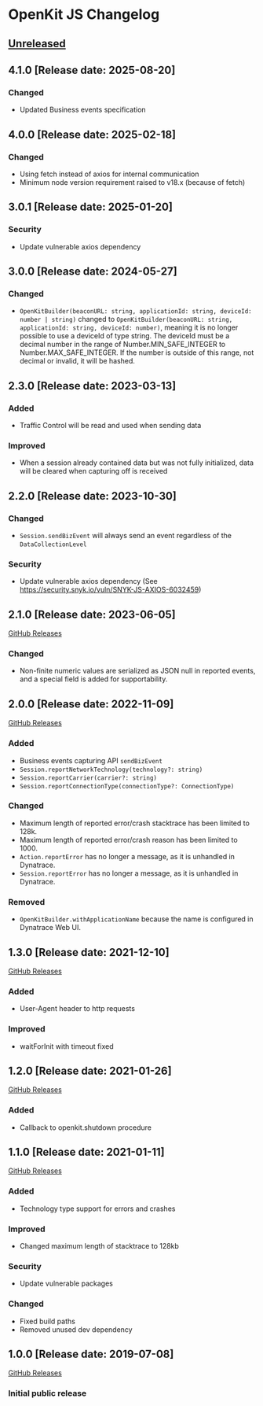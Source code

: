 # OpenKit JS Changelog

## [Unreleased](https://github.com/Dynatrace/openkit-js/compare/v4.1.0...HEAD)

## 4.1.0 [Release date: 2025-08-20]

### Changed

-   Updated Business events specification

## 4.0.0 [Release date: 2025-02-18]

### Changed

-   Using fetch instead of axios for internal communication
-   Minimum node version requirement raised to v18.x (because of fetch)

## 3.0.1 [Release date: 2025-01-20]

### Security

-   Update vulnerable axios dependency

## 3.0.0 [Release date: 2024-05-27]

### Changed

-   `OpenKitBuilder(beaconURL: string, applicationId: string, deviceId: number | string)` changed to `OpenKitBuilder(beaconURL: string, applicationId: string, deviceId: number)`, meaning it is no longer possible to use a deviceId of type string. The deviceId must be a decimal number in the range of Number.MIN_SAFE_INTEGER to Number.MAX_SAFE_INTEGER. If the number is outside of this range, not decimal or invalid, it will be hashed.

## 2.3.0 [Release date: 2023-03-13]

### Added

-   Traffic Control will be read and used when sending data

### Improved

-   When a session already contained data but was not fully initialized, data will be cleared when capturing off is received

## 2.2.0 [Release date: 2023-10-30]

### Changed

-   `Session.sendBizEvent` will always send an event regardless of the `DataCollectionLevel`

### Security

-   Update vulnerable axios dependency (See https://security.snyk.io/vuln/SNYK-JS-AXIOS-6032459)

## 2.1.0 [Release date: 2023-06-05]

[GitHub Releases](https://github.com/Dynatrace/openkit-js/releases/tag/v2.1.0)

### Changed

-   Non-finite numeric values are serialized as JSON null in reported events, and a special field is added for supportability.

## 2.0.0 [Release date: 2022-11-09]

[GitHub Releases](https://github.com/Dynatrace/openkit-js/releases/tag/v2.0.0)

### Added

-   Business events capturing API `sendBizEvent`
-   `Session.reportNetworkTechnology(technology?: string)`
-   `Session.reportCarrier(carrier?: string)`
-   `Session.reportConnectionType(connectionType?: ConnectionType)`

### Changed

-   Maximum length of reported error/crash stacktrace has been limited to 128k.
-   Maximum length of reported error/crash reason has been limited to 1000.
-   `Action.reportError` has no longer a message, as it is unhandled in Dynatrace.
-   `Session.reportError` has no longer a message, as it is unhandled in Dynatrace.

### Removed

-   `OpenKitBuilder.withApplicationName` because the name is configured in Dynatrace Web UI.

## 1.3.0 [Release date: 2021-12-10]

[GitHub Releases](https://github.com/Dynatrace/openkit-js/releases/tag/v1.3.0)

### Added

-   User-Agent header to http requests

### Improved

-   waitForInit with timeout fixed

## 1.2.0 [Release date: 2021-01-26]

[GitHub Releases](https://github.com/Dynatrace/openkit-js/releases/tag/v1.2.0)

### Added

-   Callback to openkit.shutdown procedure

## 1.1.0 [Release date: 2021-01-11]

[GitHub Releases](https://github.com/Dynatrace/openkit-js/releases/tag/v1.1.0)

### Added

-   Technology type support for errors and crashes

### Improved

-   Changed maximum length of stacktrace to 128kb

### Security

-   Update vulnerable packages

### Changed

-   Fixed build paths
-   Removed unused dev dependency

## 1.0.0 [Release date: 2019-07-08]

[GitHub Releases](https://github.com/Dynatrace/openkit-js/releases/tag/v1.0.0)

### Initial public release
